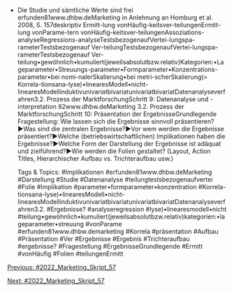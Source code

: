 * Die Studie und sämtliche Werte sind frei erfunden81www.dhbw.deMarketing
in Anlehnung an Homburg et al. 2008, S. 157deskriptiv
Ermitt-lung vonHäufig-keitsver-teilungenErmitt-lung vonParame-tern vonHäufig-keitsver-teilungenAssoziations-analyseRegressions-analyseTestsbezogenaufVertei-lungspa-rameterTestsbezogenauf Ver-teilungTestsbezogenaufVertei-lungspa-rameterTestsbezogenauf Ver-teilung•gewöhnlich•kumuliert(jeweilsabsolutbzw.relativ)Kategorien:•Lageparameter•Streuungs-parameter•Formparameter•Konzentrations-parameter•bei nomi-nalerSkalierung•bei metri-scherSkalierung(= Korrela-tionsana-lyse)•linearesModell•nicht-linearesModellinduktivunivariatbivariatunivariatbivariatDatenanalyseverfahren3.2. Prozess der MarktforschungSchritt 9: Datenanalyse und -interpretation
82www.dhbw.deMarketing
3.2. Prozess der MarktforschungSchritt 10: Präsentation der ErgebnisseGrundlegende Fragestellung: Wie lassen sich die Ergebnisse sinnvoll präsentieren?►Was sind die zentralen Ergebnisse?►Vor wem werden die Ergebnisse präsentiert?►Welche (betriebswirtschaftlichen) Implikationen haben die Ergebnisse?►Welche Form der Darstellung der Ergebnisse ist adäquat und zielführend?►Wie werden die Folien gestaltet? (Layout, Action Titles, Hierarchischer Aufbau vs. Trichteraufbau usw.)

   Tags & Topics:
   #Implikationen
   #erfunden81www.dhbw.deMarketing
   #Darstellung
   #Studie
   #Datenanalyse
   #teilungtestsbezogenaufvertei
   #Folie
   #Implikation
   #parameter•formparameter•konzentration
   #Korrela-tionsana-lyse)•linearesModell•nicht-linearesModellinduktivunivariatbivariatunivariatbivariatDatenanalyseverfahren3.2.
   #Ergebnisse?
   #analyseregression
   #lyse)•linearesmodell•nicht
   #teilung•gewöhnlich•kumuliert(jeweilsabsolutbzw.relativ)kategorien:•lageparameter•streuung
   #vonParame
   #erfunden81www.dhbw.demarketing
   #Korrela
   #präsentation
   #Aufbau
   #Präsentation
   #Ver
   #Ergebnisse
   #Ergebnis
   #Trichteraufbau
   #ergebnisse?
   #Fragestellung
   #ErgebnisseGrundlegende
   #Ermitt
   #vonHäufig
   #Folien
   #teilungenErmitt

[Previous: #2022_Marketing_Skript_57](2022_Marketing_Skript_57.md)

[Next: #2022_Marketing_Skript_57](2022_Marketing_Skript_57.md)